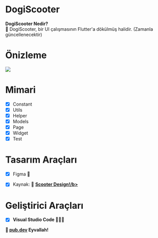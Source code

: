 # DogiScooter

<b>DogiScooter Nedir?</b>
<br>
🛴 DogiScooter, bir UI çalışmasının Flutter'a dökülmüş halidir.
(Zamanla güncellenecektir)


# Önizleme
![](https://i.hizliresim.com/pyburta.png)


# Mimari

- [x] Constant
- [x] Utils
- [x] Helper
- [x] Models
- [x] Page
- [x] Widget
- [x] Test

# Tasarım Araçları

- [x] Figma 🎨
- [x] Kaynak: 🛴 <a href="https://elements.envato.com/e-scooter-store-ios-mobile-ui-kit-6GS28QK" target="_blank"><b>Scooter Design!/b></a>



# Geliştirici Araçları

- [x] Visual Studio Code 👨🏼‍💻


💙 <a href="https://pub.dev/" target="_blank"><b>pub.dev</b></a> Eyvallah!
